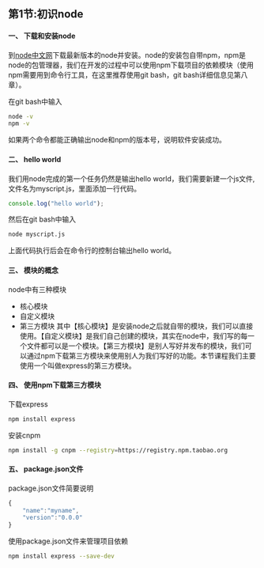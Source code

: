 ## 第1节:初识node

#### 一、 下载和安装node
到[node中文网](http://nodejs.cn/)下载最新版本的node并安装。node的安装包自带npm，npm是node的包管理器，我们在开发的过程中可以使用npm下载项目的依赖模块（使用npm需要用到命令行工具，在这里推荐使用git bash，git bash详细信息见第八章）。

在git bash中输入
``` bash
node -v
npm -v
```
如果两个命令都能正确输出node和npm的版本号，说明软件安装成功。

#### 二、 hello world
我们用node完成的第一个任务仍然是输出hello world，我们需要新建一个js文件,文件名为myscript.js，里面添加一行代码。
``` js
console.log("hello world");
```
然后在git bash中输入
``` bash
node myscript.js
```
上面代码执行后会在命令行的控制台输出hello world。

#### 三、 模块的概念
node中有三种模块
* 核心模块
* 自定义模块
* 第三方模块
其中【核心模块】是安装node之后就自带的模块，我们可以直接使用。【自定义模块】是我们自己创建的模块，其实在node中，我们写的每一个文件都可以是一个模块。【第三方模块】是别人写好并发布的模块，我们可以通过npm下载第三方模块来使用别人为我们写好的功能。本节课程我们主要使用一个叫做express的第三方模块。

#### 四、 使用npm下载第三方模块
下载express
``` bash
npm install express
```

安装cnpm
``` bash
npm install -g cnpm --registry=https://registry.npm.taobao.org
```

#### 五、 package.json文件
package.json文件简要说明
``` js
{
    "name":"myname",
    "version":"0.0.0"
}
```

使用package.json文件来管理项目依赖
``` bash
npm install express --save-dev
```

